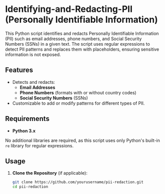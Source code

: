 # Identifying-and-Redacting-PII (Personally Identifiable Information)

This Python script identifies and redacts Personally Identifiable Information (PII) such as email addresses, phone numbers, and Social Security Numbers (SSNs) in a given text. The script uses regular expressions to detect PII patterns and replaces them with placeholders, ensuring sensitive information is not exposed.

## Features

- Detects and redacts:
  - **Email Addresses**
  - **Phone Numbers** (formats with or without country codes)
  - **Social Security Numbers** (SSNs)
- Customizable to add or modify patterns for different types of PII.

## Requirements

- **Python 3.x**

No additional libraries are required, as this script uses only Python's built-in `re` library for regular expressions.

## Usage

1. **Clone the Repository** (if applicable):

   ```bash
   git clone https://github.com/yourusername/pii-redaction.git
   cd pii-redaction
   ```